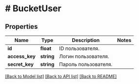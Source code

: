 # # BucketUser

## Properties

Name | Type | Description | Notes
------------ | ------------- | ------------- | -------------
**id** | **float** | ID пользователя. |
**access_key** | **string** | Логин пользователя. |
**secret_key** | **string** | Пароль пользователя. |

[[Back to Model list]](../../README.md#models) [[Back to API list]](../../README.md#endpoints) [[Back to README]](../../README.md)
